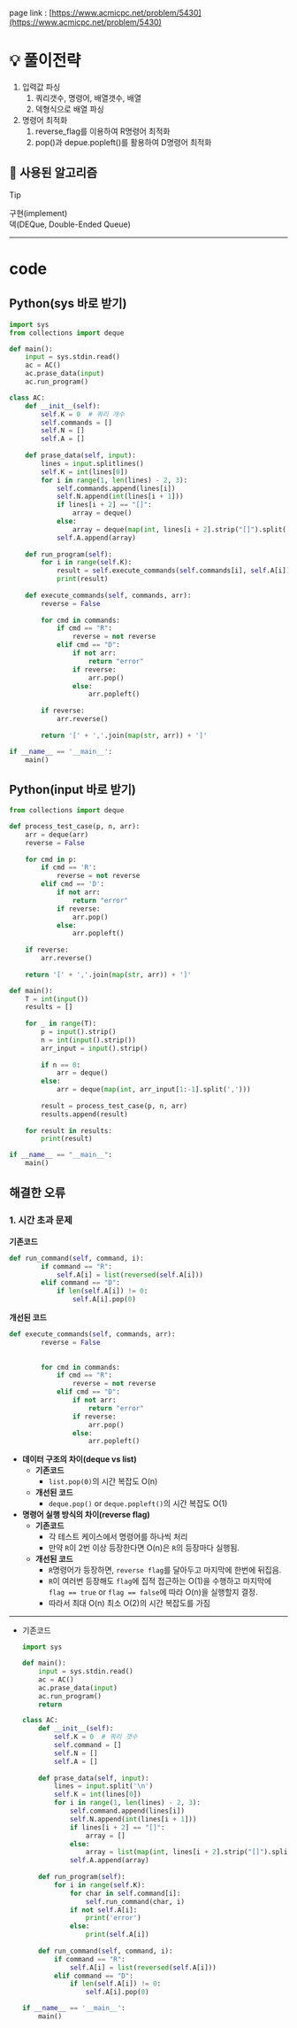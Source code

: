 page link : [https://www.acmicpc.net/problem/5430](https://www.acmicpc.net/problem/5430)

# 💡 풀이전략

1. 입력값 파싱
    1. 쿼리갯수, 명령어, 배열갯수, 배열
    2. 덱형식으로 배열 파싱
2. 명령어 최적화
    1. reverse_flag를 이용하여 R명령어 최적화
    2. pop()과 depue.popleft()를 활용하여 D명령어 최적화

## 🎨 사용된 알고리즘

> [!tip]
> 구현(implement)<br>
> 덱(DEQue, Double-Ended Queue)

---

# code

## Python(sys 바로 받기)

```python
import sys
from collections import deque

def main():
    input = sys.stdin.read()
    ac = AC()
    ac.prase_data(input)
    ac.run_program()

class AC:
    def __init__(self):
        self.K = 0  # 쿼리 개수
        self.commands = []
        self.N = []
        self.A = []
    
    def prase_data(self, input):
        lines = input.splitlines()
        self.K = int(lines[0])
        for i in range(1, len(lines) - 2, 3):
            self.commands.append(lines[i])
            self.N.append(int(lines[i + 1]))
            if lines[i + 2] == "[]":
                array = deque()
            else:
                array = deque(map(int, lines[i + 2].strip("[]").split(',')))
            self.A.append(array)
    
    def run_program(self):
        for i in range(self.K):
            result = self.execute_commands(self.commands[i], self.A[i])
            print(result)
        
    def execute_commands(self, commands, arr):
        reverse = False
        
        for cmd in commands:
            if cmd == "R":
                reverse = not reverse
            elif cmd == "D":
                if not arr:
                    return "error"
                if reverse:
                    arr.pop()
                else:
                    arr.popleft()
        
        if reverse:
            arr.reverse()
        
        return '[' + ','.join(map(str, arr)) + ']'

if __name__ == '__main__':
    main()
```

## Python(input 바로 받기)

```python
from collections import deque

def process_test_case(p, n, arr):
    arr = deque(arr)
    reverse = False
    
    for cmd in p:
        if cmd == 'R':
            reverse = not reverse
        elif cmd == 'D':
            if not arr:
                return "error"
            if reverse:
                arr.pop()
            else:
                arr.popleft()
    
    if reverse:
        arr.reverse()
        
    return '[' + ','.join(map(str, arr)) + ']'

def main():
    T = int(input())
    results = []
    
    for _ in range(T):
        p = input().strip()
        n = int(input().strip())
        arr_input = input().strip()
        
        if n == 0:
            arr = deque()
        else:
            arr = deque(map(int, arr_input[1:-1].split(',')))
        
        result = process_test_case(p, n, arr)
        results.append(result)
    
    for result in results:
        print(result)

if __name__ == "__main__":
    main()
```

## 해결한 오류

### 1. 시간 초과 문제

**기존코드**

```python
def run_command(self, command, i):
		if command == "R":
		    self.A[i] = list(reversed(self.A[i]))
		elif command == "D":
		    if len(self.A[i]) != 0:
		        self.A[i].pop(0)
```

**개선된 코드**

```python
def execute_commands(self, commands, arr):
		reverse = False
	  
		
		for cmd in commands:
		    if cmd == "R":
		        reverse = not reverse
		    elif cmd == "D":
		        if not arr:
		            return "error"
		        if reverse:
		            arr.pop()
		        else:
		            arr.popleft()
```

- **데이터 구조의 차이(deque vs list)**
    - **기존코드**
        - `list.pop(0)`의 시간 복잡도 O(n)
    - **개선된 코드**
        - `deque.pop()` or `deque.popleft()`의 시간 복잡도 O(1)
- **명령어 실행 방식의 차이(reverse flag)**
    - **기존코드**
        - 각 테스트 케이스에서 명령어를 하나씩 처리
        - 만약 `R`이 2번 이상 등장한다면 O(n)은 `R`의 등장마다 실행됨.
    - **개선된 코드**
        - `R`명령어가 등장하면, `reverse flag`를 달아두고 마지막에 한번에 뒤집음.
        - `R`이 여러번 등장해도 `flag`에 집적 접근하는 O(1)을 수행하고 마지막에 `flag == true` or `flag == false`에 따라 O(n)을 실행할지 결정.
        - 따라서 최대 O(n) 최소 O(2)의 시간 복잡도를 가짐

---

- 기존코드
    
    ```python
    import sys
    
    def main():
        input = sys.stdin.read()
        ac = AC()
        ac.prase_data(input)
        ac.run_program()
        return
    
    class AC:
        def __init__(self):
            self.K = 0  # 쿼리 갯수
            self.command = []
            self.N = []
            self.A = []
        
        def prase_data(self, input):
            lines = input.split('\n')
            self.K = int(lines[0])
            for i in range(1, len(lines) - 2, 3):
                self.command.append(lines[i])
                self.N.append(int(lines[i + 1]))
                if lines[i + 2] == "[]":
                    array = []
                else:
                    array = list(map(int, lines[i + 2].strip("[]").split(',')))
                self.A.append(array)
        
        def run_program(self):
            for i in range(self.K):
                for char in self.command[i]:
                    self.run_command(char, i)
                if not self.A[i]:
                    print('error')
                else:
                    print(self.A[i])
            
        def run_command(self, command, i):
            if command == "R":
                self.A[i] = list(reversed(self.A[i]))
            elif command == "D":
                if len(self.A[i]) != 0:
                    self.A[i].pop(0)
    
    if __name__ == '__main__':
        main()
    ```
